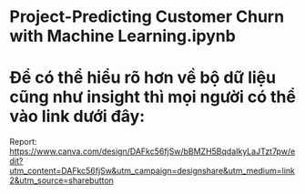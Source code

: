 # Project-Predicting Customer Churn with Machine Learning.ipynb
# Để có thể hiểu rõ hơn về bộ dữ liệu cũng như insight thì mọi người có thể vào link dưới đây:
Report: https://www.canva.com/design/DAFkc56fjSw/bBMZH5BqdaIkyLaJTzt7pw/edit?utm_content=DAFkc56fjSw&utm_campaign=designshare&utm_medium=link2&utm_source=sharebutton
